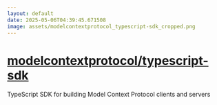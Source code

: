 ```yaml
---
layout: default
date: 2025-05-06T04:39:45.671508
image: assets/modelcontextprotocol_typescript-sdk_cropped.png
---
```


# [modelcontextprotocol/typescript-sdk](https://github.com/modelcontextprotocol/typescript-sdk)

TypeScript SDK for building Model Context Protocol clients and servers
